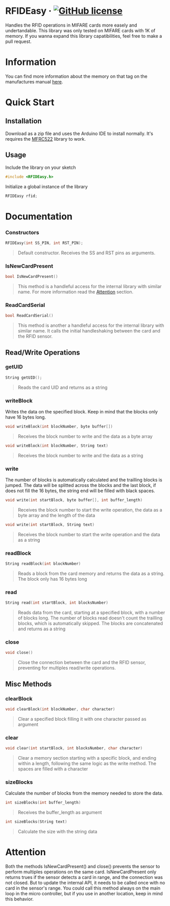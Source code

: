 # RFIDEasy &middot; [![GitHub license](https://img.shields.io/badge/license-MIT-blue.svg)](LICENSE)

Handles the RFID operations in MIFARE cards more easely and undertandable.
This library was only tested on MIFARE cards with 1K of memory. If you wanna expand this library capatibilities, feel free to make a pull request.

# Information
You can find more information about the memory on that tag on the manufactures manual [here](https://www.jadaktech.com/skyetekfiles/docs/m2/mifareclassic.pdf).

# Quick Start

## Installation
Download as a zip file and uses the Arduino IDE to install normally. It's requires the [MFRC522](https://github.com/miguelbalboa/rfid) library to work.

## Usage
Include the library on your sketch

```cpp
#include <RFIDEasy.h>
```
Initialize a global instance of the library

```cpp
RFIDEasy rfid;
```

# Documentation

### Constructors

```cpp
RFIDEasy(int SS_PIN, int RST_PIN);
```
> Default constructor. Receives the SS and RST pins as arguments.

### IsNewCardPresent
```cpp
bool IsNewCardPresent()
```
> This method is a handleful access for the internal library with similar name. For more information read the [Attention](#attention) section.

### ReadCardSerial
```cpp
bool ReadCardSerial()
```
> This method is another a handleful access for the internal library with similar name. It calls the initial handleshaking between the card and the RFID sensor.

## Read/Write Operations

### getUID
```cpp
String getUID();
```
> Reads the card UID and returns as a string

### writeBlock

Writes the data on the specified block. Keep in mind that the blocks only have 16 bytes long.

```cpp
void writeBlock(int blockNumber, byte buffer[])
```
> Receives the block number to write and the data as a byte array
```cpp
void writeBlock(int blockNumber, String text)
```
> Receives the block number to write and the data as a string

### write

The number of blocks is automatically calculated and the trailling blocks is jumped. The data will be splitted across the blocks and the last block, if does not fill the 16 bytes, the string end will be filled with black spaces.

```cpp
void write(int startBlock, byte buffer[], int buffer_length)
```
> Receives the block number to start the write operation, the data as a byte array and the length of the data
```cpp
void write(int startBlock, String text)
```
> Receives the block number to start the write operation and the data as a string

### readBlock

```cpp
String readBlock(int blockNumber)
```
> Reads a block from the card memory and returns the data as a string. The block only has 16 bytes long

### read

```cpp
String read(int startBlock, int blocksNumber)
```
> Reads data from the card, starting at a specified block, with a number of blocks long. The number of blocks read doesn't count the trailling blocks, which is automatically skipped. The blocks are concatenated and returns as a string

### close

```cpp
void close()
```
> Close the connection between the card and the RFID sensor, preventing for multiples read/write operations.

## Misc Methods

### clearBlock

```cpp
void clearBlock(int blockNumber, char character)
```
> Clear a specified block filling it with one character passed as argument

### clear

```cpp
void clear(int startBlock, int blocksNumber, char character)
```
> Clear a memory section starting with a specific block, and ending within a length, following the same logic as the write method. The spaces are filled with a character

### sizeBlocks

Calculate the number of blocks from the memory needed to store the data.

```cpp
int sizeBlocks(int buffer_length)
```
> Receives the buffer_length as argument

```cpp
int sizeBlocks(String text)
```
> Calculate the size with the string data

# Attention

Both the methods IsNewCardPresent() and close() prevents the sensor to perform multiples operations on the same card. IsNewCardPresent only returns trues if the sensor detects a card in range, and the connection was not closed. But to update the internal API, it needs to be called once with no card in the sensor's range.
You could call this method always on the main loop in the micro controller, but if you use in another location, keep in mind this behavior.
